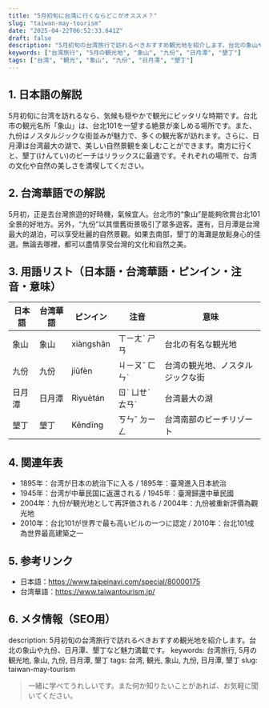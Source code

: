 ```yaml
---
title: "5月初旬に台湾に行くならどこがオススメ？"
slug: "taiwan-may-tourism"
date: "2025-04-22T06:52:33.641Z"
draft: false
description: "5月初旬の台湾旅行で訪れるべきおすすめ観光地を紹介します。台北の象山や九份、日月潭、墾丁など魅力満載です。"
keywords: ["台湾旅行", "5月の観光地", "象山", "九份", "日月潭", "墾丁"]
tags: ["台湾", "観光", "象山", "九份", "日月潭", "墾丁"]
---
```


## 1. 日本語の解説
5月初旬に台湾を訪れるなら、気候も穏やかで観光にピッタリな時期です。台北市の観光名所「象山」は、台北101を一望する絶景が楽しめる場所です。また、九份はノスタルジックな街並みが魅力で、多くの観光客が訪れます。さらに、日月潭は台湾最大の湖で、美しい自然景観を楽しむことができます。南方に行くと、墾丁(けんてい)のビーチはリラックスに最適です。それぞれの場所で、台湾の文化や自然の美しさを満喫してください。

## 2. 台湾華語での解説  
5月初，正是去台灣旅遊的好時機，氣候宜人。台北市的“象山”是能夠欣賞台北101全景的好地方。另外，“九份”以其懷舊街景吸引了眾多遊客。還有，日月潭是台灣最大的湖泊，可以享受壯麗的自然景觀。如果去南部，墾丁的海灘是放鬆身心的佳選。無論去哪裡，都可以盡情享受台灣的文化和自然之美。

## 3. 用語リスト（日本語・台湾華語・ピンイン・注音・意味）
| 日本語 | 台湾華語 | ピンイン | 注音 | 意味 |
| ------ | -------- | -------- | ---- | ---- |
| 象山 | 象山 | xiàngshān | ㄒㄧㄤˋ ㄕㄢ | 台北の有名な観光地 |
| 九份 | 九份 | jiǔfèn | ㄐㄧㄡˇ ㄈㄣˋ | 台湾の観光地、ノスタルジックな街 |
| 日月潭 | 日月潭 | Rìyuètán | ㄖˋ ㄩㄝˋ ㄊㄢˊ | 台湾最大の湖 |
| 墾丁 | 墾丁 | Kěndīng | ㄎㄣˇ ㄉㄧㄥ | 台湾南部のビーチリゾート |

## 4. 関連年表
- 1895年：台湾が日本の統治下に入る / 1895年：臺灣進入日本統治
- 1945年：台湾が中華民国に返還される / 1945年：臺灣歸還中華民國
- 2004年：九份が観光地として再評価される / 2004年：九份被重新評價為觀光地
- 2010年：台北101が世界で最も高いビルの一つに認定 / 2010年：台北101成為世界最高建築之一

## 5. 参考リンク  
- 日本語：https://www.taipeinavi.com/special/80000175
- 台湾華語：https://www.taiwantourism.jp/

## 6. メタ情報（SEO用） 
description: 5月初旬の台湾旅行で訪れるべきおすすめ観光地を紹介します。台北の象山や九份、日月潭、墾丁など魅力満載です。
keywords: 台湾旅行, 5月の観光地, 象山, 九份, 日月潭, 墾丁
tags: 台湾, 観光, 象山, 九份, 日月潭, 墾丁
slug: taiwan-may-tourism

>一緒に学べてうれしいです。また何か知りたいことがあれば、お気軽に聞いてください。